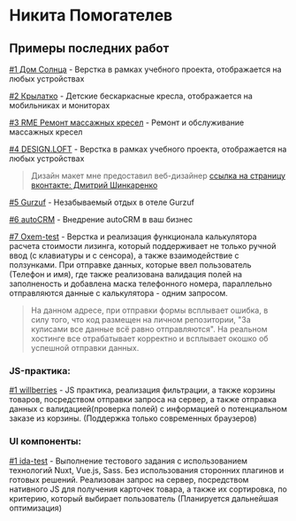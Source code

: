 # Никита Помогателев

## Примеры последних работ

[#1 Дом Солнца](https://nikitapomogatelev.github.io/homesun/src/index.html "Дом Солнца, йога-туры") - Верстка в рамках учебного проекта, отображается на любых устройствах

[#2 Крылатко](https://nikitapomogatelev.github.io/chairs/src/index.html "Крылатко") - Детские бескаркасные кресла, отображается на мобильниках и мониторах

[#3 RME Ремонт массажных кресел](https://nikitapomogatelev.github.io/rme-chair/dist/index.html "RME Ремонт массажных кресел") - Ремонт и обслуживание массажных кресел

[#4 DESIGN.LOFT](https://nikitapomogatelev.github.io/designloft/src/index.html "Дизайн и ремонт квартир в стиле Лофт") - Верстка в рамках учебного проекта, отображается на любых устройствах
> Дизайн макет мне предоставил веб-дизайнер [ссылка на страницу вконтакте: Дмитрий Шинкаренко](https://vk.com/shinkarenkodmt "Дмитрий шинкаренко ссылка на вк")

[#5 Gurzuf](https://nikitapomogatelev.github.io/gurzuf/dist/index.html "Незабываемый отдых в отеле") - Незабываемый отдых в отеле Gurzuf

[#6 autoCRM](https://nikitapomogatelev.github.io/autoCRM/dist/index.html "Внедрение autoCRM в ваш бизнес") - Внедрение autoCRM в ваш бизнес

[#7 Oxem-test](https://nikitapomogatelev.github.io/oxem-test/dist/index.html "Тестовое задание от Oxem-test") - Верстка и реализация функционала калькулятора расчета стоимости лизинга, который поддерживает не только ручной ввод (с клавиатуры и с сенсора), а также взаимодействие с ползунками. При отправке данных, которые ввел пользователь (Телефон и имя), где также реализована валидация полей на заполненость и добавлена маска телефонного номера, параллельно отправляются данные с калькулятора - одним запросом.
> На данном адресе, при отправки формы всплывает ошибка, в силу того, что код размещен на личном репозитории, "За кулисами все данные всё равно отправляются". На реальном хостинге все отрабатывает корректно и всплывает окошко об успешной отправки данных.


### JS-практика:

[#1 willberries](https://nikitapomogatelev.github.io/JS-willberries/ "JS практика Willberries") - JS практика, реализация фильтрации, а также корзины товаров, посредством отправки запроса на сервер, а также отправка данных с валидацией(проверка полей) с информацией о потенциальном заказе из корзины. (Поддержка только современных браузеров)


### UI компоненты:

[#1 ida-test](https://github.com/NikitaPomogatelev/ida-test "Nuxt, Vue") - Выполнение тестового задания c использованием технологий Nuxt, Vue.js, Sass. Без использования сторонних плагинов и готовых решений. Реализован запрос на сервер, посредством нативного JS для получения карточек товара, а также их сортировка, по критерию, который выбирает пользователь (Планируется дальнейшая оптимизация)


